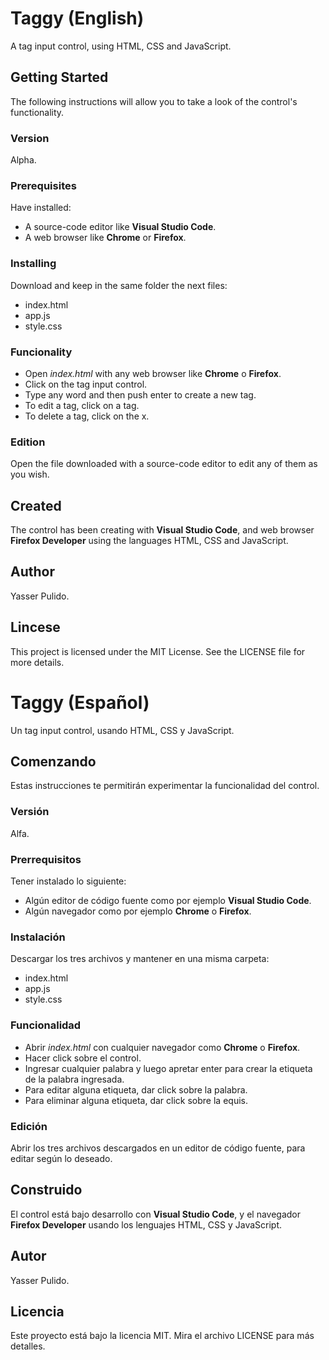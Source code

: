 # Taggy (English)

A tag input control, using HTML, CSS and JavaScript.

## Getting Started

The following instructions will allow you to take a look of the control's functionality.

### Version

Alpha.

### Prerequisites

Have installed:

- A source-code editor like **Visual Studio Code**.
- A web browser like **Chrome** or **Firefox**.

### Installing

Download and keep in the same folder the next files:

- index.html
- app.js
- style.css

### Funcionality

- Open *index.html* with any web browser like **Chrome** o **Firefox**.
- Click on the tag input control.
- Type any word and then push enter to create a new tag.
- To edit a tag, click on a tag.
- To delete a tag, click on the x.

### Edition

Open the file downloaded with a source-code editor to edit any of them as you wish.

## Created

The control has been creating with **Visual Studio Code**, and web browser **Firefox Developer** using the languages HTML, CSS and JavaScript.

## Author

Yasser Pulido.

## Lincese

This project is licensed under the MIT License. See the LICENSE file for more details.

# Taggy (Español)

Un tag input control, usando HTML, CSS y JavaScript.

## Comenzando

Estas instrucciones te permitirán experimentar la funcionalidad del control.

### Versión

Alfa.

### Prerrequisitos

Tener instalado lo siguiente: 

- Algún editor de código fuente como por ejemplo **Visual Studio Code**.
- Algún navegador como por ejemplo **Chrome** o **Firefox**.

### Instalación

Descargar los tres archivos y mantener en una misma carpeta:

- index.html
- app.js
- style.css

### Funcionalidad

- Abrir *index.html* con cualquier navegador como **Chrome** o **Firefox**.
- Hacer click sobre el control.
- Ingresar cualquier palabra y luego apretar enter para crear la etiqueta de la palabra ingresada.
- Para editar alguna etiqueta, dar click sobre la palabra.
- Para eliminar alguna etiqueta, dar click sobre la equis.

### Edición

Abrir los tres archivos descargados en un editor de código fuente, para editar según lo deseado.

## Construido

El control está bajo desarrollo con **Visual Studio Code**, y el navegador **Firefox Developer** usando los lenguajes HTML, CSS y JavaScript.

## Autor

Yasser Pulido.

## Licencia

Este proyecto está bajo la licencia MIT. Mira el archivo LICENSE para más detalles.
